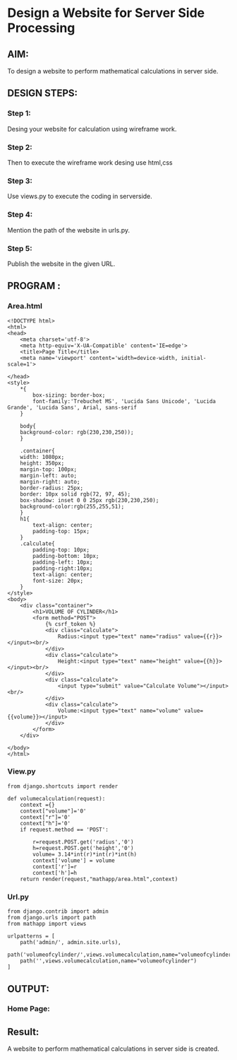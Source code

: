 # Design a Website for Server Side Processing

## AIM:
To design a website to perform mathematical calculations in server side.

## DESIGN STEPS:

### Step 1:
Desing your website for calculation using wireframe work.



### Step 2:
Then to execute the wireframe work desing use html,css



### Step 3:
Use views.py to execute the coding in serverside.



### Step 4:
Mention the path of the website in urls.py.



### Step 5:
Publish the website in the given URL.


## PROGRAM :
### Area.html
~~~
<!DOCTYPE html>
<html>
<head>
    <meta charset='utf-8'>
    <meta http-equiv='X-UA-Compatible' content='IE=edge'>
    <title>Page Title</title>
    <meta name='viewport' content='width=device-width, initial-scale=1'>
    
</head>
<style>
    *{
        box-sizing: border-box;
        font-family:'Trebuchet MS', 'Lucida Sans Unicode', 'Lucida Grande', 'Lucida Sans', Arial, sans-serif
    }

    body{
    background-color: rgb(230,230,250));
    }

    .container{
    width: 1080px;
    height: 350px;
    margin-top: 100px;
    margin-left: auto;
    margin-right: auto;
    border-radius: 25px;
    border: 10px solid rgb(72, 97, 45);
    box-shadow: inset 0 0 25px rgb(230,230,250);
    background-color:rgb(255,255,51);
    }
    h1{
        text-align: center;
        padding-top: 15px;
    }
    .calculate{
        padding-top: 10px;
        padding-bottom: 10px;
        padding-left: 10px;
        padding-right:10px;
        text-align: center;
        font-size: 20px;
    }
</style>
<body>
    <div class="container">
        <h1>VOLUME OF CYLINDER</h1>
        <form method="POST">
            {% csrf_token %}
            <div class="calculate"> 
                Radius:<input type="text" name="radius" value={{r}}></input><br/>
            </div>
            <div class="calculate">
                Height:<input type="text" name="height" value={{h}}></input><br/>
            </div>
            <div class="calculate">
                <input type="submit" value="Calculate Volume"></input><br/>
            </div>
            <div class="calculate">
                Volume:<input type="text" name="volume" value={{volume}}></input>
            </div>
        </form>
    </div>
    
</body>
</html>
~~~
### View.py
~~~
from django.shortcuts import render

def volumecalculation(request):
    context ={}
    context["volume"]='0'
    context["r"]='0'
    context["h"]='0'
    if request.method == 'POST':
        
        r=request.POST.get('radius','0')
        h=request.POST.get('height','0')
        volume= 3.14*int(r)*int(r)*int(h)
        context['volume'] = volume
        context['r']=r
        context['h']=h
    return render(request,"mathapp/area.html",context)
~~~
### Url.py
~~~
from django.contrib import admin
from django.urls import path
from mathapp import views

urlpatterns = [
    path('admin/', admin.site.urls),
    path('volumeofcylinder/',views.volumecalculation,name="volumeofcylinder"),
    path('',views.volumecalculation,name="volumeofcylinder")
]
~~~


## OUTPUT:

### Home Page:


## Result:
A website to perform mathematical calculations in server side is created.



